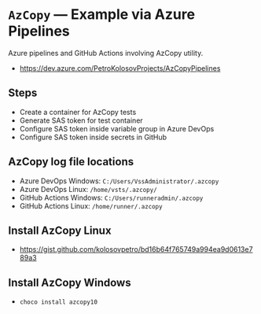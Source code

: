 # `AzCopy` &mdash; Example via Azure Pipelines

Azure pipelines and GitHub Actions involving AzCopy utility.

- https://dev.azure.com/PetroKolosovProjects/AzCopyPipelines

## Steps

- Create a container for AzCopy tests
- Generate SAS token for test container
- Configure SAS token inside variable group in Azure DevOps
- Configure SAS token inside secrets in GitHub

## AzCopy log file locations

- Azure DevOps Windows: `C:/Users/VssAdministrator/.azcopy`
- Azure DevOps Linux: `/home/vsts/.azcopy/`
- GitHub Actions Windows: `C:/Users/runneradmin/.azcopy`
- GitHub Actions Linux: `/home/runner/.azcopy`

## Install AzCopy Linux

- https://gist.github.com/kolosovpetro/bd16b64f765749a994ea9d0613e789a3

## Install AzCopy Windows

- `choco install azcopy10`

